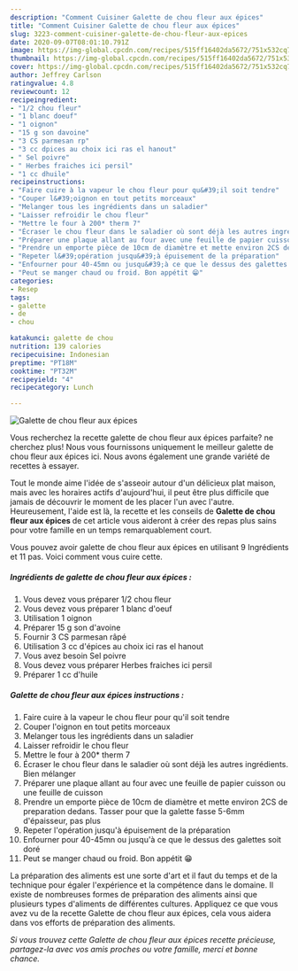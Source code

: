 ```yaml
---
description: "Comment Cuisiner Galette de chou fleur aux épices"
title: "Comment Cuisiner Galette de chou fleur aux épices"
slug: 3223-comment-cuisiner-galette-de-chou-fleur-aux-epices
date: 2020-09-07T08:01:10.791Z
image: https://img-global.cpcdn.com/recipes/515ff16402da5672/751x532cq70/galette-de-chou-fleur-aux-epices-photo-principale-de-la-recette.jpg
thumbnail: https://img-global.cpcdn.com/recipes/515ff16402da5672/751x532cq70/galette-de-chou-fleur-aux-epices-photo-principale-de-la-recette.jpg
cover: https://img-global.cpcdn.com/recipes/515ff16402da5672/751x532cq70/galette-de-chou-fleur-aux-epices-photo-principale-de-la-recette.jpg
author: Jeffrey Carlson
ratingvalue: 4.8
reviewcount: 12
recipeingredient:
- "1/2 chou fleur"
- "1 blanc doeuf"
- "1 oignon"
- "15 g son davoine"
- "3 CS parmesan rp"
- "3 cc dpices au choix ici ras el hanout"
- " Sel poivre"
- " Herbes fraiches ici persil"
- "1 cc dhuile"
recipeinstructions:
- "Faire cuire à la vapeur le chou fleur pour qu&#39;il soit tendre"
- "Couper l&#39;oignon en tout petits morceaux"
- "Melanger tous les ingrédients dans un saladier"
- "Laisser refroidir le chou fleur"
- "Mettre le four à 200* therm 7"
- "Écraser le chou fleur dans le saladier où sont déjà les autres ingrédients. Bien mélanger"
- "Préparer une plaque allant au four avec une feuille de papier cuisson ou une feuille de cuisson"
- "Prendre un emporte pièce de 10cm de diamètre et mette environ 2CS de preparation dedans. Tasser pour que la galette fasse 5-6mm d&#39;épaisseur, pas plus"
- "Repeter l&#39;opération jusqu&#39;à épuisement de la préparation"
- "Enfourner pour 40-45mn ou jusqu&#39;à ce que le dessus des galettes soit doré"
- "Peut se manger chaud ou froid. Bon appétit 😁"
categories:
- Resep
tags:
- galette
- de
- chou

katakunci: galette de chou 
nutrition: 139 calories
recipecuisine: Indonesian
preptime: "PT18M"
cooktime: "PT32M"
recipeyield: "4"
recipecategory: Lunch

---
```



![Galette de chou fleur aux épices](https://img-global.cpcdn.com/recipes/515ff16402da5672/751x532cq70/galette-de-chou-fleur-aux-epices-photo-principale-de-la-recette.jpg)

Vous recherchez la recette galette de chou fleur aux épices parfaite? ne cherchez plus! Nous vous fournissons uniquement le meilleur galette de chou fleur aux épices ici. Nous avons également une grande variété de recettes à essayer.

Tout le monde aime l'idée de s'asseoir autour d'un délicieux plat maison, mais avec les horaires actifs d'aujourd'hui, il peut être plus difficile que jamais de découvrir le moment de les placer l'un avec l'autre. Heureusement, l'aide est là, la recette et les conseils de <strong> Galette de chou fleur aux épices </strong> de cet article vous aideront à créer des repas plus sains pour votre famille en un temps remarquablement court.

<!--inarticleads1-->

Vous pouvez avoir galette de chou fleur aux épices en utilisant 9 Ingrédients et 11 pas. Voici comment vous cuire cette.

##### Ingrédients de galette de chou fleur aux épices :

1. Vous devez vous préparer 1/2 chou fleur
1. Vous devez vous préparer 1 blanc d&#39;oeuf
1. Utilisation 1 oignon
1. Préparer 15 g son d&#39;avoine
1. Fournir 3 CS parmesan râpé
1. Utilisation 3 cc d&#39;épices au choix ici ras el hanout
1. Vous avez besoin  Sel poivre
1. Vous devez vous préparer  Herbes fraiches ici persil
1. Préparer 1 cc d&#39;huile




<!--inarticleads2-->

##### Galette de chou fleur aux épices instructions :

1. Faire cuire à la vapeur le chou fleur pour qu&#39;il soit tendre
1. Couper l&#39;oignon en tout petits morceaux
1. Melanger tous les ingrédients dans un saladier
1. Laisser refroidir le chou fleur
1. Mettre le four à 200* therm 7
1. Écraser le chou fleur dans le saladier où sont déjà les autres ingrédients. Bien mélanger
1. Préparer une plaque allant au four avec une feuille de papier cuisson ou une feuille de cuisson
1. Prendre un emporte pièce de 10cm de diamètre et mette environ 2CS de preparation dedans. Tasser pour que la galette fasse 5-6mm d&#39;épaisseur, pas plus
1. Repeter l&#39;opération jusqu&#39;à épuisement de la préparation
1. Enfourner pour 40-45mn ou jusqu&#39;à ce que le dessus des galettes soit doré
1. Peut se manger chaud ou froid. Bon appétit 😁




<!--inarticleads1-->

<p>
La préparation des aliments est une sorte d'art et il faut du temps et de la technique pour égaler l'expérience et la compétence dans le domaine. Il existe de nombreuses formes de préparation des aliments ainsi que plusieurs types d'aliments de différentes cultures. Appliquez ce que vous avez vu de la recette Galette de chou fleur aux épices, cela vous aidera dans vos efforts de préparation des aliments.
</p>

<p>
<i>Si vous trouvez cette Galette de chou fleur aux épices recette précieuse, partagez-la avec vos amis proches ou votre famille, merci et bonne chance.</i>
</p>
